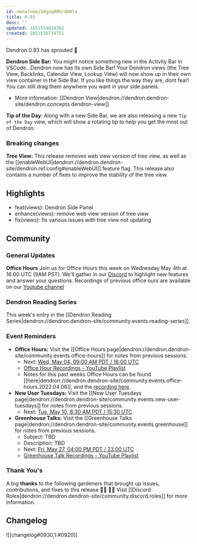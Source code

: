 ```yaml
---
id: nwnxrcwwj58goq80hrdm0la
title: 0.93
desc: ''
updated: 1651554828362
created: 1651536734751
---
```


Dendron 0.93 has sprouted  🌱

**Dendron Side Bar:** You might notice something new in the Activity Bar in VSCode...Dendron now has its own Side Bar! Your Dendron views (the Tree View, Backlinks, Calendar View, Lookup View) will now show up in their own view container in the Side Bar. If you like things the way they are, dont fear! You can still drag them anywhere you want in your side panels. 

- More information: [[Dendron View|dendron://dendron.dendron-site/dendron.concepts.dendron-view]]

**Tip of the Day**: Along with a new Side Bar, we are also releasing a new `Tip of the Day` view, which will show a rotating tip to help you get the most out of Dendron. 

### Breaking changes
**Tree View:** This release removes web view version of tree view, as well as the [[enableWebUI|dendron://dendron.dendron-site/dendron.ref.config#enableWebUI]] feature flag. This release also contains a number of fixes to improve the stability of the tree view. 

## Highlights
- feat(views): Dendron Side Panel
- enhance(views): remove web view version of tree view
- fix(views): fix various issues with tree view not updating

## Community

### General Updates
**Office Hours** Join us for Office Hours this week on Wednesday May 4th at 16:00 UTC (9AM PST). We'll gather in our [Discord](https://link.dendron.so/discord) to highlight new features and answer your questions. Recordings of previous office ours are available on our [Youtube channel](https://link.dendron.so/6yPa)

### Dendron Reading Series

This week's entry in the [[Dendron Reading Series|dendron://dendron.dendron-site/community.events.reading-series]].

### Event Reminders
- **Office Hours:** Visit the [[Office Hours page|dendron://dendron.dendron-site/community.events.office-hours]] for notes from previous sessions.
    - Next: [Wed, May 04, 09:00 AM PDT / 16:00 UTC](https://link.dendron.so/luma)
    - [Office Hour Recordings - YouTube Playlist](https://link.dendron.so/6yPa)
    - Notes for this past weeks Office Hours can be found [[here|dendron://dendron.dendron-site/community.events.office-hours.2022.04.06]], and the [recording here](https://www.youtube.com/watch?v=-CK7DmkvNzA).
- **New User Tuesdays:** Visit the [[New User Tuesdays page|dendron://dendron.dendron-site/community.events.new-user-tuesdays]] for notes from previous sessions.
    - Next: [Tue, May 10, 8:30 AM PDT / 15:30 UTC](https://link.dendron.so/luma)
- **Greenhouse Talks:** Visit the [[Greenhouse Talks page|dendron://dendron.dendron-site/community.events.greenhouse]] for notes from previous sessions.
    - Subject: TBD
    - Description: TBD
    - Next: [Fri, May 27, 04:00 PM PDT / 23:00 UTC](https://link.dendron.so/luma)
    - [Greenhouse Talk Recordings - YouTube Playlist](https://link.dendron.so/greenhouse)

### Thank You's

A big **thanks** to the following gardeners that brought up issues, contributions, and fixes to this release :man_farmer: :woman_farmer: 
Visit [[Discord Roles|dendron://dendron.dendron-site/community.discord.roles]] for more information.

## Changelog
![[changelog#0930,1:#0920]]
